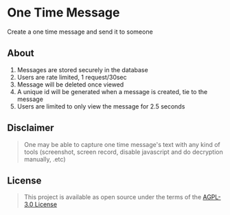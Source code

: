# One Time Message
Create a one time message and send it to someone

## About
1. Messages are stored securely in the database 
2. Users are rate limited, 1 request/30sec
3. Message will be deleted once viewed 
4. A unique id will be generated when a message is created, tie to the message
5. Users are limited to only view the message for 2.5 seconds 

## Disclaimer
> One may be able to capture one time message's text with any kind of tools (screenshot, screen record, disable javascript and do decryption manually, .etc)

## License
> This project is available as open source under the terms of the [AGPL-3.0 License](/LICENSE)
